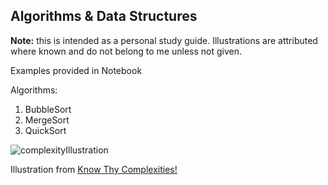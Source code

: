 ## Algorithms & Data Structures ##

**Note:** this is intended as a personal study guide. Illustrations are attributed where known and do not belong to me unless not given.

Examples provided in Notebook

Algorithms:
1. BubbleSort
2. MergeSort
3. QuickSort


![complexityIllustration](.img\Algorithm-complexity-illustration.png)

Illustration from [Know Thy Complexities!](https://www.bigocheatsheet.com/)

